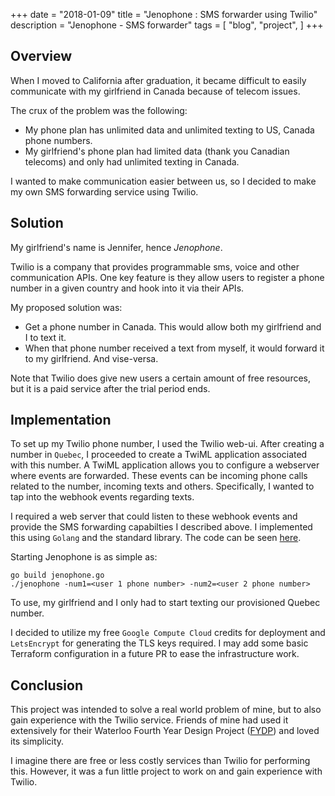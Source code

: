 +++
date = "2018-01-09"
title = "Jenophone : SMS forwarder using Twilio"
description = "Jenophone - SMS forwarder"
tags = [
  "blog",
  "project",
]
+++

## Overview

When I moved to California after graduation, it became difficult to easily
communicate with my girlfriend in Canada because of telecom issues.

The crux of the problem was the following:

- My phone plan has unlimited data and unlimited texting to US, Canada phone
  numbers.
- My girlfriend's phone plan had limited data (thank you Canadian telecoms) and
  only had unlimited texting in Canada.

I wanted to make communication easier between us, so I decided to make my own
SMS forwarding service using Twilio.

## Solution

My girlfriend's name is Jennifer, hence _Jenophone_.

Twilio is a company that provides programmable sms, voice and other communication
APIs.  One key feature is they allow users to register a phone number in a given
 country and hook into it via their APIs.

My proposed solution was:

- Get a phone number in Canada. This would allow both my girlfriend and I to
  text it.
- When that phone number received a text from myself, it would forward it to my
  girlfriend. And vise-versa.

Note that Twilio does give new users a certain amount of free resources, but it
is a paid service after the trial period ends.

## Implementation

To set up my Twilio phone number, I used the Twilio web-ui. After creating a
number in `Quebec`, I proceeded to create a TwiML application associated with this
number. A TwiML application allows you to configure a webserver where events are
forwarded. These events can be incoming phone calls related to the number,
incoming texts and others. Specifically, I wanted to tap into the webhook events
regarding texts.

I required a web server that could listen to these webhook events and provide
the SMS forwarding capabilties I described above. I implemented this using
`Golang` and the standard library. The code can be seen
[here](https://github.com/dang3r/jenophone).

Starting Jenophone is as simple as:

```
go build jenophone.go
./jenophone -num1=<user 1 phone number> -num2=<user 2 phone number>
```

To use, my girlfriend and I only had to start texting our provisioned Quebec number.

I decided to utilize my free `Google Compute Cloud` credits for deployment and
`LetsEncrypt` for generating the TLS keys required. I may add some basic
Terraform configuration in a future PR to ease the infrastructure work.

## Conclusion

This project was intended to solve a real world problem of mine, but to also
gain experience with the Twilio service. Friends of mine had used it extensively
for their Waterloo Fourth Year Design Project ([FYDP](https://uwaterloo.ca/capstone-design/)) and loved its simplicity.

I imagine there are free or less costly services than Twilio for performing this.
However, it was a fun little project to work on and gain experience with Twilio.
